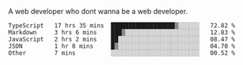 A web developer who dont wanna be a web developer.

<!--START_SECTION:waka-->

```text
TypeScript   17 hrs 35 mins  ██████████████████▒░░░░░░   72.82 %
Markdown     3 hrs 6 mins    ███▒░░░░░░░░░░░░░░░░░░░░░   12.83 %
JavaScript   2 hrs 2 mins    ██░░░░░░░░░░░░░░░░░░░░░░░   08.47 %
JSON         1 hr 8 mins     █▒░░░░░░░░░░░░░░░░░░░░░░░   04.70 %
Other        7 mins          ░░░░░░░░░░░░░░░░░░░░░░░░░   00.52 %
```

<!--END_SECTION:waka-->

